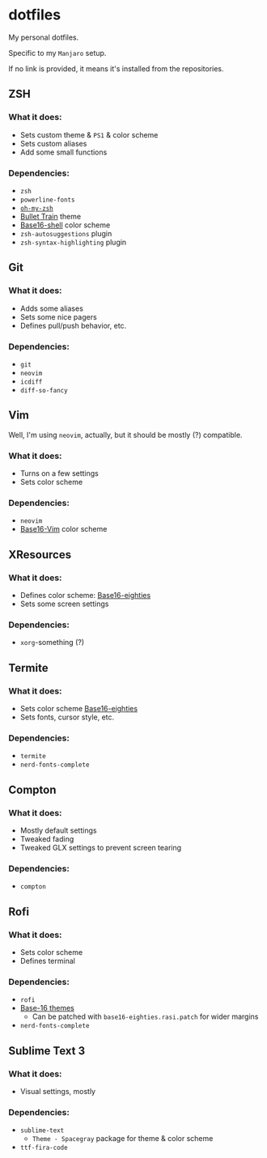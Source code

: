 # dotfiles
My personal dotfiles.

Specific to my `Manjaro` setup.

If no link is provided, it means it's installed from the repositories.

## ZSH

### What it does:
- Sets custom theme & `PS1` & color scheme
- Sets custom aliases
- Add some small functions

### Dependencies:
- `zsh`
- `powerline-fonts`
- [`oh-my-zsh`](https://github.com/robbyrussell/oh-my-zsh)
- [Bullet Train](https://github.com/caiogondim/bullet-train.zsh) theme
- [Base16-shell](https://github.com/chriskempson/base16-shell) color scheme
- `zsh-autosuggestions` plugin
- `zsh-syntax-highlighting` plugin

## Git

### What it does:
- Adds some aliases
- Sets some nice pagers
- Defines pull/push behavior, etc.

### Dependencies:
- `git`
- `neovim`
- `icdiff`
- `diff-so-fancy`

## Vim

Well, I'm using `neovim`, actually, but it should be mostly (?) compatible.

### What it does:
- Turns on a few settings
- Sets color scheme

### Dependencies:
- `neovim`
- [Base16-Vim](https://github.com/chriskempson/base16-vim) color scheme

## XResources

### What it does:
- Defines color scheme: [Base16-eighties](https://github.com/chriskempson/base16-xresources)
- Sets some screen settings

### Dependencies:
- `xorg`-something (?)

## Termite

### What it does:
- Sets color scheme [Base16-eighties](https://github.com/khamer/base16-termite)
- Sets fonts, cursor style, etc.

### Dependencies:
- `termite`
- `nerd-fonts-complete`

## Compton

### What it does:
- Mostly default settings
- Tweaked fading
- Tweaked GLX settings to prevent screen tearing

### Dependencies:
- `compton`

## Rofi

### What it does:
- Sets color scheme
- Defines terminal

### Dependencies:
- `rofi`
- [Base-16 themes](https://github.com/0xdec/base16-rofi)
    + Can be patched with `base16-eighties.rasi.patch` for wider margins
- `nerd-fonts-complete`

## Sublime Text 3

### What it does:

- Visual settings, mostly

### Dependencies:
- `sublime-text`
    + `Theme - Spacegray` package for theme & color scheme
- `ttf-fira-code`
